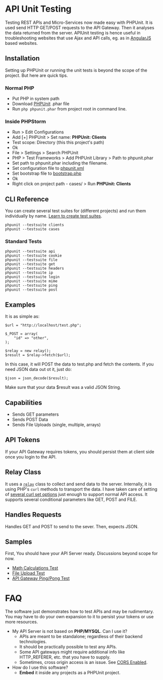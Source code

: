 # API Unit Testing

Testing REST APIs and Micro-Services now made easy with PHPUnit.
It is used send HTTP GET/POST requests to the API Gateway. Then it analyses the data returned from the server.
APIUnit testing is hence useful in troubleshooting websites that use Ajax and API calls, eg. as in [AngularJS](https://angularjs.org/) based websites.


## Installation

Setting up PHPUnit or running the unit tests is beyond the scope of the project. But here are quick tips.


### Normal PHP

 * Put PHP in system path
 * Download [PHPUnit](https://phar.phpunit.de/phpunit.phar) .phar file
 * Run `php phpunit.phar` from project root in command line.


### Inside PHPStorm

 * Run > Edit Configurations
 * Add [+] PHPUnit > Set name: __PHPUnit: Clients__
 * Test scope: Directory (this this project's path)
 * Ok
 * File > Settings > Search PHPUnit
 * PHP > Test Frameworks > Add PHPUnit Library > Path to phpunit.phar
 * Set path to phpunit.phar including the filename.
 * Set configuration file to [phpunit.xml](phpunit.xml)
 * Set bootstrap file to [bootstrap.php](bootstrap.php)
 * Ok
 * Right click on project path - cases/ > Run __PHPUnit: Clients__


## CLI Reference
You can create several test suites for (different projects) and run them individually by name.
[Learn to create test suites](https://phpunit.de/manual/current/en/organizing-tests.html). 

	phpunit --testsuite clients
	phpunit --testsuite cases

### Standard Tests

	phpunit --testsuite api
	phpunit --testsuite cookie
	phpunit --testsuite file
	phpunit --testsuite get
	phpunit --testsuite headers
	phpunit --testsuite ip
	phpunit --testsuite login
	phpunit --testsuite mime
	phpunit --testsuite ping
	phpunit --testsuite post


## Examples

It is as simple as:

    $url = "http://localhost/test.php";
    
    $_POST = array(
        "id" => "other",
    );
    
    $relay = new relay();
    $result = $relay->fetch($url);

In this case, it will POST the data to test.php and fetch the contents.
If you need JSON data out ot it, just do:

    $json = json_decode($result);

Make sure that your data $result was a valid JSON String.


## Capabilities

 * Sends GET parameters
 * Sends POST Data
 * Sends File Uploads (single, multiple, arrays)

## API Tokens

If your API Gateway requires tokens, you should persist them at client side once you login to the API.


## Relay Class

It uses a [`relay`](classes/connections/class.relay.inc.php) class to collect and send data to the server.
Internally, it is using PHP's `curl` methods to transport the data.
I have taken care of setting of [several curl set options](http://php.net/manual/en/function.curl-setopt.php) just enough to support normal API access.
It supports several conditional parameters like GET, POST and FILE.


## Handles Requests

Handles GET and POST to send to the sever. Then, expects JSON.

## Samples

First, You should have your API Server ready. Discussions beyond scope for now.

 * [Math Calculations Test](cases/api/MathTest.php)
 * [File Upload Test](cases/file/FileTest.php)
 * [API Gateway Ping/Pong Test](cases/ping/PingPongTest.php)


# FAQ

The software just demonstrates how to test APIs and may be rudimentary.
You may have to do your own expansion to it to persist your tokens or use more resources.

 * My API Server is not based on __PHP/MYSQL__. Can I use it?
   - APIs are meant to be standalone; regardless of their backend technologies.
   - It should be practically possible to test any APIs.
   - Some API gateways might require additional info like HTTP_REFERER, etc. that you have to supply.
   - Sometimes, cross origin access is an issue. See [CORS Enabled](https://www.w3.org/wiki/CORS_Enabled).
 * How do I use this software?
   - __Embed__ it inside any projects as a PHPUnit project.
